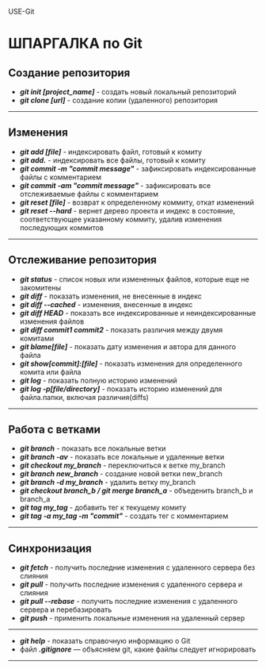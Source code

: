 USE-Git

# ШПАРГАЛКА по Git  

## Создание репозитория  
+ ***git init [project_name]*** - создать новый локальный репозиторий  
+ ***git clone [url]*** - создание копии (удаленного) репозитория
____
## Изменения 
+ ***git add [file]*** - индексировать файл, готовый к комиту    
+ ***git add.*** - индексировать все файлы, готовый к комиту  
+ ***git commit -m "commit message"*** - зафиксировать индексированные файлы с комментарием  
+ ***git commit -am "commit message"*** - зафиксировать все отслеживаемые файлы с комментарием   
+ ***git reset [file]*** - возврат к определенному коммиту, откат изменений
+ ***git reset --hard*** - вернет дерево проекта и индекс в состояние, соответствующее указанному коммиту, удалив изменения последующих коммитов
____
## Отслеживание репозитория  
+ ***git status*** - список новых или измененных файлов, которые еще не закомитены    
+ ***git diff*** - показать изменения, не внесенные в индекс  
+ ***git diff --cached*** - изменения, внесенные в индекс  
+ ***git diff HEAD*** - показать все индексированные и неиндексированные изменения файлов  
+ ***git diff commit1 commit2*** - показать различия между двумя комитами  
+ ***git blame[file]*** - показать дату изменения и автора для данного файла  
+ ***git show[commit]:[file]*** - показать изменения для определенного комита или файла  
+ ***git log*** - показать полную историю изменений  
+ ***git log -p[file/directory]*** - показать историю изменений для файла.папки, включая различия(diffs)  
____
## Работа с ветками      
+ ***git branch*** - показать все локальные ветки    
+ ***git branch -av*** - показать все локальные и удаленные ветки    
+ ***git checkout my_branch*** - переключиться к ветке my_branch     
+ ***git branch new_branch*** - создание новой ветки new_branch    
+ ***git branch -d my_branch*** - удалить ветку my_branch    
+ ***git checkout branch_b / git merge branch_a*** - объеденить branch_b и branch_a    
+ ***git tag my_tag*** - добавить тег к текущему комиту  
+ ***git tag -a my_tag -m "commit"*** -  cоздать тeг c комментарием    
____
## Синхронизация  
+ ***git fetch*** - получить последние изменения с удаленного сервера без слияния     
+ ***git pull*** - получить последние изменения с удаленного сервера и слияния    
+ ***git pull --rebase*** - получить последние изменения с удаленного сервера и перебазировать  
+ ***git push*** - применить локальные изменения на удаленный сервер    
____
+ ***git help*** - показать справочную информацию о Git  
+ файл ***.gitignore*** — объясняем git, какие файлы следует игнорировать  
____
![]()

